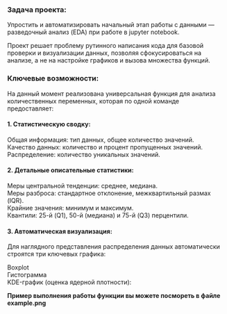 ### Задача проекта:
Упростить и автоматизировать начальный этап работы с данными — разведочный анализ (EDA) при работе в jupyter notebook.

Проект решает проблему рутинного написания кода для базовой проверки и визуализации данных, позволяя сфокусироваться на анализе, а не на настройке графиков и вызова множества функций.

### Ключевые возможности:
На данный момент реализована универсальная функция для анализа количественных переменных, которая по одной команде предоставляет:
#### 1. Статистическую сводку:
Общая информация: тип данных, общее количество значений. <br>
Качество данных: количество и процент пропущенных значений. <br>
Распределение: количество уникальных значений. <br>

#### 2. Детальные описательные статистики:
Меры центральной тенденции: среднее, медиана.<br>
Меры разброса: стандартное отклонение, межквартильный размах (IQR).<br>
Крайние значения: минимум и максимум.<br>
Квантили: 25-й (Q1), 50-й (медиана) и 75-й (Q3) перцентили.<br>

#### 3. Автоматическая визуализация:
Для наглядного представления распределения данных автоматически строятся три ключевых графика:

Boxplot<br>
Гистограмма<br>
KDE-график (оценка ядерной плотности):<br>

**Пример выполнения работы функции вы можете посмореть в файле example.png**
